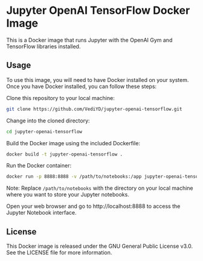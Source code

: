 # Jupyter OpenAI TensorFlow Docker Image
This is a Docker image that runs Jupyter with the OpenAI Gym and TensorFlow libraries installed.

## Usage
To use this image, you will need to have Docker installed on your system. Once you have Docker installed, you can follow these steps:

Clone this repository to your local machine:
```bash
git clone https://github.com/VediYD/jupyter-openai-tensorflow.git
```

Change into the cloned directory:
```bash
cd jupyter-openai-tensorflow
```

Build the Docker image using the included Dockerfile:
```bash
docker build -t jupyter-openai-tensorflow .
```
Run the Docker container:
```bash
docker run -p 8888:8888 -v /path/to/notebooks:/app jupyter-openai-tensorflow
```

Note: Replace `/path/to/notebooks` with the directory on your local machine where you want to store your Jupyter notebooks.

Open your web browser and go to http://localhost:8888 to access the Jupyter Notebook interface.

## License
This Docker image is released under the GNU General Public License v3.0. See the LICENSE file for more information.
